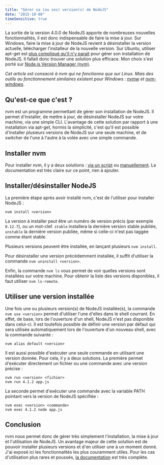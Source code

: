 ```yaml
---
title: "Gérer sa (ou ses) version(s) de NodeJS"
date: "2015-10-08"
timeSensitive: true
---
```


La sortie de la version 4.0.0 de NodeJS apporte de nombreuses nouvelles
fonctionnalités, il est donc indispensable de faire la mise à jour. Sur
Windows, faire la mise à jour de NodeJS revient à désinstaller la version
actuelle, télécharger l'installeur de la nouvelle version. Sur Ubuntu, utiliser
apt-get est [plus compliqué qu'il n'y parait](http://doc.ubuntu-fr.org/nodejs)
pour gérer son installation de NodeJS. Il fallait donc trouver une solution
plus efficace. Mon choix s'est porté sur [Node.js Version Manager
(nvm)](https://github.com/creationix/nvm).

<span class="more"></span>

_Cet article est consacré à nvm qui ne fonctionne que sur Linux. Mais des
outils au fonctionnement similaires existent pour Windows :
[nvmw](https://github.com/hakobera/nvmw) et
[nvm-windows](https://github.com/coreybutler/nvm-windows)._

## Qu'est-ce que c'est ?

nvm est un programme permettant de gérer son installation de NodeJS. Il permet
d'installer, de mettre à jour, de désinstaller NodeJS sur votre machine, via
une simple CLI. L'avantage de cette solution par rapport à une installation via
apt-get, hormis la simplicité, c'est qu'il est possible d'installer plusieurs
versions de NodeJS sur une seule machine, et de switcher de l'une à l'autre à
la volée avec une simple commande.

## Installer nvm

Pour installer nvm, il y a deux solutions : [via un
script](https://github.com/creationix/nvm#install-script) ou
[manuellement](https://github.com/creationix/nvm#manual-install). La
documentation est très claire sur ce point, rien à ajouter.

## Installer/désinstaller NodeJS

La première étape après avoir installé nvm, c'est de l'utiliser pour installer
NodeJS :

```console
nvm install <version>
```

La version à installer peut être un numéro de version précis (par exemple
`0.12.7`), ou un mot-clef. `stable` installera la dernière version stable
publiée, `unstable` la dernière version publiée, même si celle-ci n'est pas
taggée comme étant stable.

Plusieurs versions peuvent être installée, en lançant plusieurs `nvm install`.

Pour désinstaller une version précédemment installée, il suffit d'utiliser la
commande `nvm uninstall <version>`.

Enfin, la commande `nvm ls` vous permet de voir quelles versions sont
installées sur votre machine. Pour obtenir la liste des versions disponibles,
il faut utiliser `nvm ls-remote`.

## Utiliser une version installée

Une fois une ou plusieurs version(s) de NodeJS installée(s), la commande `nvm use <version>` permet d'utiliser l'une d'elles dans le shell courrant. En
effet, de base, lors de l'ouverture d'un shell, NodeJS n'est pas disponible
dans celui-ci. Il est toutefois possible de définir une version par défaut qui
sera utilisée automatiquement lors de l'ouverture d'un nouveau shell, avec la
commande suivante :

```console
nvm alias default <version>
```

Il est aussi possible d'exécuter une seule commande en utilisant une version
donnée. Pour cela, il y a deux solutions. La première permet d'exécuter
directement un fichier ou une commande avec une version précise :

```console
nvm run <version> <fichier>
nvm run 4.1.2 app.js
```

La seconde permet d'exécuter une commande avec la variable PATH pointant vers
la version de NodeJS spécifiée :

```console
nvm exec <version> <commande>
nvm exec 4.1.2 node app.js
```

## Conclusion

nvm nous permet donc de gérer très simplement l'installation, la mise à jour et
l'utilisation de NodeJS. Un avantage majeur de cette solution est de pouvoir
installer plusieurs versions et d'en utiliser une à un moment donné. J'ai
exposé ici les fonctionnalités les plus couramment utiles. Pour les cas
d'utilisation plus rares et poussés, [la
documentation](https://github.com/creationix/nvm#node-version-manager-) est
très complète.
